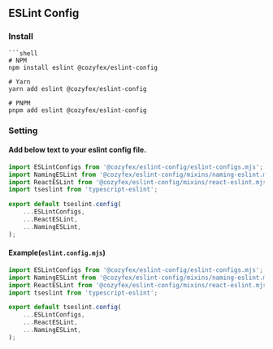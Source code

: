 ## ESLint Config

### Install

```shell
```shell
# NPM
npm install eslint @cozyfex/eslint-config

# Yarn
yarn add eslint @cozyfex/eslint-config

# PNPM
pnpm add eslint @cozyfex/eslint-config
```

### Setting

#### Add below text to your eslint config file.

```js
import ESLintConfigs from '@cozyfex/eslint-config/eslint-configs.mjs';
import NamingESLint from '@cozyfex/eslint-config/mixins/naming-eslint.mjs';
import ReactESLint from '@cozyfex/eslint-config/mixins/react-eslint.mjs';
import tseslint from 'typescript-eslint';

export default tseslint.config(
    ...ESLintConfigs,
    ...ReactESLint,
    ...NamingESLint,
);

```

#### Example(`eslint.config.mjs`)

```js
import ESLintConfigs from '@cozyfex/eslint-config/eslint-configs.mjs';
import NamingESLint from '@cozyfex/eslint-config/mixins/naming-eslint.mjs';
import ReactESLint from '@cozyfex/eslint-config/mixins/react-eslint.mjs';
import tseslint from 'typescript-eslint';

export default tseslint.config(
    ...ESLintConfigs,
    ...ReactESLint,
    ...NamingESLint,
);
```
